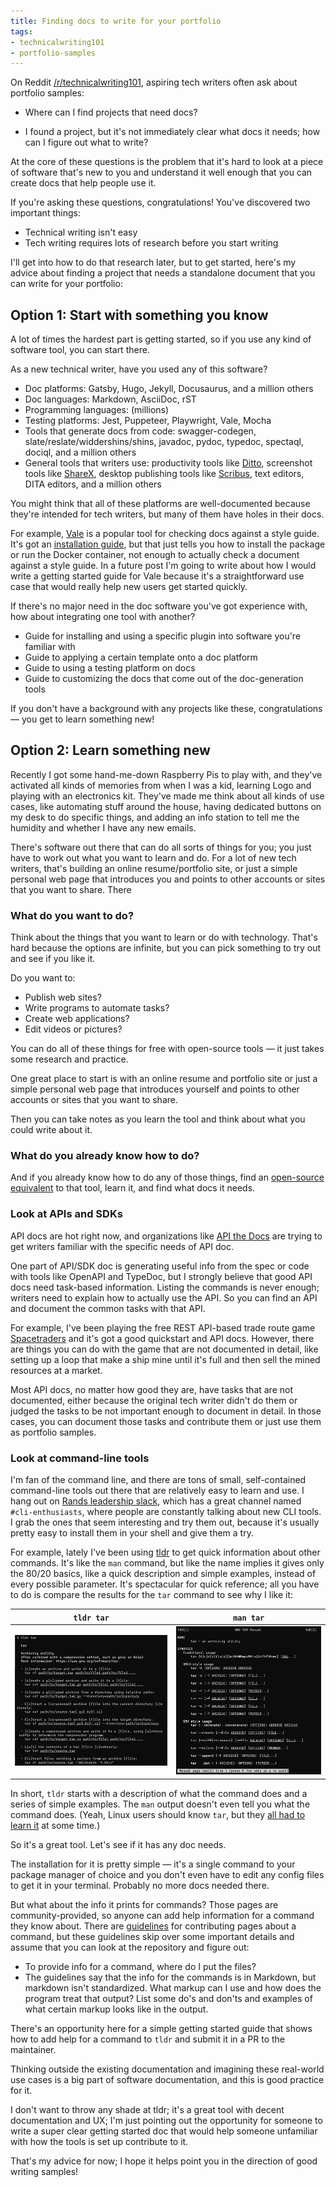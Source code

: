 ```yaml
---
title: Finding docs to write for your portfolio
tags:
- technicalwriting101
- portfolio-samples
---
```


On Reddit [/r/technicalwriting101](https://www.reddit.com/r/technicalwriting101/), aspiring tech writers often ask about portfolio samples:

- Where can I find projects that need docs?
<!--more-->
- I found a project, but it's not immediately clear what docs it needs; how can I figure out what to write?

At the core of these questions is the problem that it's hard to look at a piece of software that's new to you and understand it well enough that you can create docs that help people use it.

If you're asking these questions, congratulations!
You've discovered two important things:

- Technical writing isn't easy
- Tech writing requires lots of research before you start writing

I'll get into how to do that research later, but to get started, here's my advice about finding a project that needs a standalone document that you can write for your portfolio:

## Option 1: Start with something you know

A lot of times the hardest part is getting started, so if you use any kind of software tool, you can start there.

As a new technical writer, have you used any of this software?

- Doc platforms: Gatsby, Hugo, Jekyll, Docusaurus, and a million others
- Doc languages: Markdown, AsciiDoc, rST
- Programming languages: (millions)
- Testing platforms: Jest, Puppeteer, Playwright, Vale, Mocha
- Tools that generate docs from code: swagger-codegen, slate/reslate/widdershins/shins, javadoc, pydoc, typedoc, spectaql, dociql, and a million others
- General tools that writers use: productivity tools like [Ditto](https://github.com/sabrogden/Ditto), screenshot tools like [ShareX](https://getsharex.com/), desktop publishing tools like [Scribus](https://www.scribus.net/), text editors, DITA editors, and a million others

You might think that all of these platforms are well-documented because they're intended for tech writers, but many of them have holes in their docs.

For example, [Vale](https://vale.sh) is a popular tool for checking docs against a style guide.
It's got an [installation guide](https://vale.sh/docs/vale-cli/installation/), but that just tells you how to install the package or run the Docker container, not enough to actually check a document against a style guide.
In a future post I'm going to write about how I would write a getting started guide for Vale because it's a straightforward use case that would really help new users get started quickly.

If there's no major need in the doc software you've got experience with, how about integrating one tool with another?

- Guide for installing and using a specific plugin into software you're familiar with
- Guide to applying a certain template onto a doc platform
- Guide to using a testing platform on docs
- Guide to customizing the docs that come out of the doc-generation tools

If you don't have a background with any projects like these, congratulations — you get to learn something new!

## Option 2: Learn something new

Recently I got some hand-me-down Raspberry Pis to play with, and they've activated all kinds of memories from when I was a kid, learning Logo and playing with an electronics kit.
They've made me think about all kinds of use cases, like automating stuff around the house, having dedicated buttons on my desk to do specific things, and adding an info station to tell me the humidity and whether I have any new emails.

There's software out there that can do all sorts of things for you; you just have to work out what you want to learn and do.
For a lot of new tech writers, that's building an online resume/portfolio site, or just a simple personal web page that introduces you and points to other accounts or sites that you want to share.
There

### What do you want to do?

Think about the things that you want to learn or do with technology.
That's hard because the options are infinite, but you can pick something to try out and see if you like it.

Do you want to:

- Publish web sites?
- Write programs to automate tasks?
- Create web applications?
- Edit videos or pictures?

You can do all of these things for free with open-source tools — it just takes some research and practice.

One great place to start is with an online resume and portfolio site or just a simple personal web page that introduces yourself and points to other accounts or sites that you want to share.

Then you can take notes as you learn the tool and think about what you could write about it.

### What do you already know how to do?

And if you already know how to do any of those things, find an [open-source equivalent](https://github.com/btw-so/open-source-alternatives) to that tool, learn it, and find what docs it needs.

### Look at APIs and SDKs

API docs are hot right now, and organizations like [API the Docs](https://apithedocs.org/) are trying to get writers familiar with the specific needs of API doc.

One part of API/SDK doc is generating useful info from the spec or code with tools like OpenAPI and TypeDoc, but I strongly believe that good API docs need task-based information.
Listing the commands is never enough; writers need to explain how to actually use the API.
So you can find an API and document the common tasks with that API.

For example, I've been playing the free REST API-based trade route game [Spacetraders](https://spacetraders.io/) and it's got a good quickstart and API docs.
However, there are things you can do with the game that are not documented in detail, like setting up a loop that make a ship mine until it's full and then sell the mined resources at a market.

Most API docs, no matter how good they are, have tasks that are not documented, either because the original tech writer didn't do them or judged the tasks to be not important enough to document in detail.
In those cases, you can document those tasks and contribute them or just use them as portfolio samples.

### Look at command-line tools

I'm fan of the command line, and there are tons of small, self-contained command-line tools out there that are relatively easy to learn and use.
I hang out on [Rands leadership slack](https://randsinrepose.com/welcome-to-rands-leadership-slack/), which has a great channel named `#cli-enthusiasts`, where people are constantly talking about new CLI tools.
I grab the ones that seem interesting and try them out, because it's usually pretty easy to install them in your shell and give them a try.

For example, lately I've been using [tldr](https://github.com/tldr-pages/tldr) to get quick information about other commands.
It's like the `man` command, but like the name implies it gives only the 80/20 basics, like a quick description and simple examples, instead of every possible parameter.
It's spectacular for quick reference; all you have to do is compare the results for the `tar` command to see why I like it:

| `tldr tar` | `man tar` |
|---|---|
| ![The output of the `tldr` command for the `tar` command](/assets/images/blog/tldr-tar.png) | ![The output of the `man` command for the `tar` command](/assets/images/blog/man-tar.png) |

In short, `tldr` starts with a description of what the command does and a series of simple examples.
The `man` output doesn't even tell you what the command does.
(Yeah, Linux users should know `tar`, but they [all had to learn it](https://xkcd.com/1168/) at some time.)

So it's a great tool.
Let's see if it has any doc needs.

The installation for it is pretty simple — it's a single command to your package manager of choice and you don't even have to edit any config files to get it in your terminal.
Probably no more docs needed there.

But what about the info it prints for commands?
Those pages are community-provided, so anyone can add help information for a command they know about.
There are [guidelines](https://github.com/tldr-pages/tldr/blob/main/CONTRIBUTING.md) for contributing pages about a command, but these guidelines skip over some important details and assume that you can look at the repository and figure out:

- To provide info for a command, where do I put the files?
- The guidelines say that the info for the commands is in Markdown, but markdown isn't standardized. What markup can I use and how does the program treat that output? List some do's and don'ts and examples of what certain markup looks like in the output.

There's an opportunity here for a simple getting started guide that shows how to add help for a command to `tldr` and submit it in a PR to the maintainer.

Thinking outside the existing documentation and imagining these real-world use cases is a big part of software documentation, and this is good practice for it.

I don't want to throw any shade at tldr; it's a great tool with decent documentation and UX; I'm just pointing out the opportunity for someone to write a super clear getting started doc that would help someone unfamiliar with how the tools is set up contribute to it.

That's my advice for now; I hope it helps point you in the direction of good writing samples!
